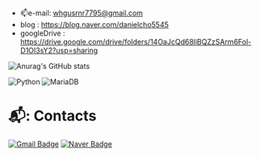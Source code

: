 
- 📫e-mail: whgusrnr7795@gmail.com
- blog : https://blog.naver.com/danielcho5545
- googleDrive : https://drive.google.com/drive/folders/14OaJcQd68liBQZzSArm6Fol-D1OI3sY2?usp=sharing


![Anurag's GitHub stats](https://github-readme-stats.vercel.app/api?username=ChoHyunGook&show_icons=true&theme=highcontrast)<br/>

![Python](https://img.shields.io/badge/Python-3776AB.svg?style=for-the-badge&logo=Python&logoColor=white)
![MariaDB](https://img.shields.io/badge/MariaDB-003545.svg?style=for-the-badge&logo=MariaDB&logoColor=white)


# 📬: Contacts
[![Gmail Badge](https://img.shields.io/badge/Gmail-d14836?style=flat-square&logo=Gmail&logoColor=white&link=mailto:vlveral817@gmail.com)](mailto:vlveral817@gmail.com)
[![Naver Badge](https://img.shields.io/badge/Naver-03C75A?style=flat-square&logo=Naver&logoColor=white&link=mailto:laura817@gmail.com)](mailto:laura817@gmail.com)
